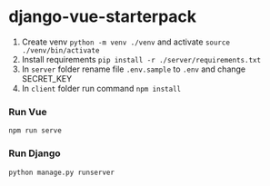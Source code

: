 # django-vue-starterpack

1. Create venv ```python -m venv ./venv``` and activate ``` source ./venv/bin/activate ```
2. Install requirements ```pip install -r ./server/requirements.txt```
3. In ```server``` folder rename file ```.env.sample``` to ``` .env ``` and change SECRET_KEY
4. In ```client``` folder run command ```npm install``` 

### Run Vue
```npm run serve```
### Run Django
```python manage.py runserver```
